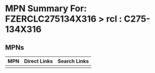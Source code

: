 



# MPN Summary For: FZERCLC275134X316 > rcl : C275-134X316

## MPNs
  

|MPN|Direct Links|Search Links|
| :--- | :--- | :--- |
||||

